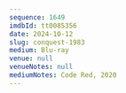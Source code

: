 ```yaml
---
sequence: 1649
imdbId: tt0085356
date: 2024-10-12
slug: conquest-1983
medium: Blu-ray
venue: null
venueNotes: null
mediumNotes: Code Red, 2020
---
```


